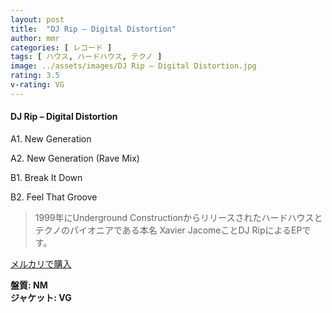 ```yaml
---
layout: post
title:  "DJ Rip – Digital Distortion"
author: mmr
categories: [ レコード ]
tags: [ ハウス, ハードハウス, テクノ ]
image: ../assets/images/DJ Rip – Digital Distortion.jpg
rating: 3.5
v-rating: VG
---
```


#### DJ Rip – Digital Distortion

A1. New Generation

A2. New Generation (Rave Mix)

B1. Break It Down

B2. Feel That Groove

> 1999年にUnderground Constructionからリリースされたハードハウスとテクノのパイオニアである本名	Xavier JacomeことDJ RipによるEPです。


[メルカリで購入](https://jp.mercari.com/item/m31209619445)

<div class="mt-4 mb-4 d-flex align-items-center">
<strong class="mr-1">盤質: NM</strong>
</div>
<div class="mt-4 mb-4 d-flex align-items-center">
<strong class="mr-1">ジャケット: VG</strong>
</div>
